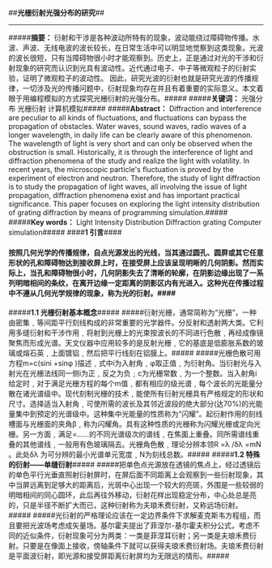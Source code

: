 ##**光栅衍射光强分布的研究**##


----------


#####**摘要：** 衍射和干涉是各种波动所特有的现象，波动能绕过障碍物传播。水波、声波、无线电波的波长较长，在日常生活中可以明显地觉察到这类现象。光波的波长很短，只有当障碍物很小时才能观察到。历史上，正是通过对光的干涉和衍射现象的研究而认识到光具有波动性。近代通过电子、中子等微观粒子的衍射实验，证明了微观粒子的波动性。 因此，研究光波的衍射也就是研究光波的传播规律，一切涉及光的传播问题中，衍射现象均存在并且有着重要的实际意义。本文着眼于用编程模拟的方式探究光栅衍射的光强分布。#####
#####**关键词：** 光强分布   光栅衍射   计算机模拟#####
#####**Abstract：** Diffraction and interference are peculiar to all kinds of fluctuations, and fluctuations can bypass the propagation of obstacles. Water waves, sound waves, radio waves of a longer wavelength, in daily life can be clearly aware of this phenomenon. The wavelength of light is very short and can only be observed when the obstruction is small. Historically, it is through the interference of light and diffraction phenomena of the study and realize the light with volatility. In recent years, the microscopic particle's fluctuation is proved by the experiment of electron and neutron. Therefore, the study of light diffraction is to study the propagation of light waves, all involving the issue of light propagation, diffraction phenomena exist and has important practical significance. This paper focuses on exploring the light intensity distribution of grating diffraction by means of programming simulation.#####
#####**Key words：** Light Intensity Distribution   Diffraction grating   Computer simulation#####
####**1 引言**####
####		按照几何光学的传播规律，自点光源发出的光线，当其通过圆孔、圆屏或其它任意形状的孔和障碍物达到接收屏上时，在接受屏上应该呈现明晰的几何阴影。然而实际上，当孔和障碍物很小时，几何阴影失去了清晰的轮廓，在阴影边缘出现了一系列明暗相间的条纹，在离开边缘一定距离的阴影区内有光进入。这种光在传播过程中不遵从几何光学规律的现象，称为光的衍射。####
#####**1.1 光栅衍射基本概念**#####
#####衍射光栅，通常简称为“光栅”，一种由密集﹑等间距平行刻线构成的非常重要的光学器件。分反射和透射两大类。它利用多缝衍射和干涉作用﹐将射到光栅上的光束按波长的不同进行色散﹐再经成像镜聚焦而形成光谱。天文仪器中应用较多的是反射光栅﹐它的基底是低膨胀系数的玻璃或熔石英﹐上面镀铝﹐然后把平行线刻在铝膜上。#####
#####光栅色散可用方程m=c(sini +sinφ )描述﹐式中i为入射角﹐φ取正值﹐为衍射角。当衍射光与入射光在光栅法线同一侧i为正﹐反之为负﹔c为光栅常数﹐为一个整数。当入射角i 给定时﹐对于满足光栅方程的每个m值﹐都有相应的级光谱﹐每个波长的光能量分散在诸光谱级中。现代刻制光栅的技术﹐能使所有衍射光栅具有严格规定的形状和尺寸。选择适当入射角﹐可使所需的波长及其邻近波段的绝大部分(达70%)的光能量集中到预定的光谱级中。这种集中光能量的性质称为“闪耀”。起衍射作用的刻线槽面与光栅面的夹角β﹐称为闪耀角。具有这种性质的光栅称为闪耀光栅或定向光栅。另一方面﹐满足=……的不同光谱级次的谱线﹐在焦面上重叠。同所需谱线重叠的其他谱线﹐一般用有色玻璃隔去。光栅角色散﹐理论分辨本领R =λ /δλ =mN 。此处δλ 为可分辨的最小光谱单元宽度﹐N为刻线总数。#####
#####**1.2 特殊的衍射——单缝衍射**#####
#####把单色点光源放在透镜的焦点上，经过透镜后的单色平行光垂直照射衍射屏时，在屏后面不同距离上会观察到一些衍射现象，其中当屏远离到足够大的距离后，光斑中心出现一个较大的亮斑，外围是一些较弱的明暗相间的同心圆环，此后再往外移动，衍射花样出现稳定分布，中心处总是亮的，只是半径不断扩大而已，这种衍射称为夫琅禾费衍射，又称远场衍射。#####
#####光衍射的严格理论应该在一定边界条件下求解麦克斯韦方程组，而且要把光波场考虑成矢量场。基尔霍夫提出了菲涅尔-基尔霍夫积分公式，考虑不同的近似条件，衍射现象可分为两类：一类是菲涅耳衍射；另一类是夫琅禾费衍射。只要是在像面上接收，傍轴条件下就可以获得夫琅禾费衍射场。夫琅禾费衍射是平面波衍射，即光源和接受屏距离衍射屏均为无限远的情形。#####